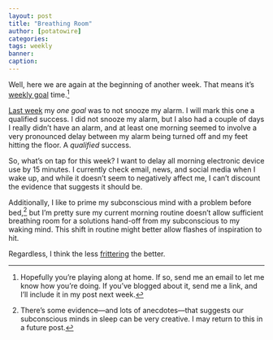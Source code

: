 ```yaml
---
layout: post
title: "Breathing Room"
author: [potatowire]
categories: 
tags: weekly
banner: 
caption:
---
```


Well, here we are again at the beginning of another week. That means it’s [weekly goal][1] time.[^1]

[Last week][2] my *one goal* was to not snooze my alarm. I will mark this one a qualified success. I did not snooze my alarm, but I also had a couple of days I really didn’t have an alarm, and at least one morning seemed to involve a very pronounced delay between my alarm being turned off and my feet hitting the floor. A *qualified* success.

So, what’s on tap for this week? I want to delay all morning electronic device use by 15 minutes. I currently check email, news, and social media when I wake up, and while it doesn’t seem to negatively affect me, I can’t discount the evidence that suggests it should be.

Additionally, I like to prime my subconscious mind with a problem before bed,[^2] but I’m pretty sure my current morning routine doesn’t allow sufficient breathing room for a solutions hand-off from my subconscious to my waking mind. This shift in routine might better allow flashes of inspiration to hit. 

Regardless, I think the less [frittering][3] the better.



[^1]:	Hopefully you’re playing along at home. If so, send me an email to let me know how you’re doing. If you’ve blogged about it, send me a link, and I’ll include it in my post next week. 

[^2]:	There’s some evidence—and lots of anecdotes—that suggests our subconscious minds in sleep can be very creative. I may return to this in a future post. 

[1]:	https://with.thegra.in/archive?search=weekly
[2]:	https://with.thegra.in/sleepy-habits
[3]:	https://with.thegra.in/frittering
